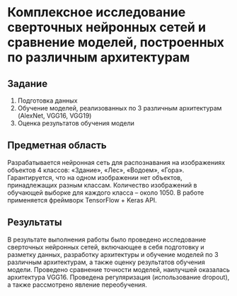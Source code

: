 # Комплексное исследование сверточных нейронных сетей и сравнение моделей, построенных по различным архитектурам

## Задание
1.	Подготовка данных
2.	Обучение моделей, реализованных по 3 различным архитектурам (AlexNet, VGG16, VGG19)
3.	Оценка результатов обучения модели

## Предметная область
Разрабатывается нейронная сеть для распознавания на изображениях объектов 4 классов: «Здание», «Лес», «Водоем», «Гора». Гарантируется, что на одном изображении нет объектов, принадлежащих разным классам. Количество изображений в обучающей выборке для каждого класса – около 1050. В работе применяется фреймворк TensorFlow + Keras API.

## Результаты
В результате выполнения работы было проведено исследование сверточных нейронных сетей, включающее в себя подготовку и разметку данных, разработку архитектуры и обучение моделей по 3 различным архитектурам, а также оценку результатов обучения модели. Проведено сравнение точности моделей, наилучшей оказалась архитектура VGG16. Проведена регуляризация (использование dropout), а также рассмотрено явление переобучения.
